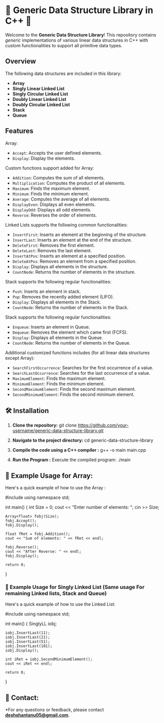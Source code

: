 # 🌟 Generic Data Structure Library in C++ 🌟

Welcome to the **Generic Data Structure Library**! This repository contains *generic* implementations of various linear data structures in C++ with custom functionalities to support all primitive data types.

## Overview
The following data structures are included in this library:

- **Array**
- **Singly Linear Linked List**
- **Singly Circular Linked List**
- **Doubly Linear Linked List**
- **Doubly Circular Linked List**
- **Stack**
- **Queue**

## Features
Array:
- `Accept`: Accepts the user defined elements.
- `Display`: Display the elements.

Custom functions support added for Array: 
- `Addition`: Computes the sum of all elements.
- `Multiplication`: Computes the product of all elements.
- `Maximum`: Finds the maximum element.
- `Minimum`: Finds the minimum element.
- `Average`: Computes the average of all elements.
- `DisplayEven`: Displays all even elements.
- `DisplayOdd`: Displays all odd elements.
- `Reverse`: Reverses the order of elements.

Linked Lists supports the following common functionalities:
- `InsertFirst`: Inserts an element at the beginning of the structure.
- `InsertLast`: Inserts an element at the end of the structure.
- `DeleteFirst`: Removes the first element.
- `DeleteLast`: Removes the last element.
- `InsertAtPos`: Inserts an element at a specified position.
- `DeleteAtPos`: Removes an element from a specified position.
- `Display`: Displays all elements in the structure.
- `CountNode`: Returns the number of elements in the structure.

Stack supports the following regular functionalities:
- `Push`: Inserts an element in stack.
- `Pop`: Removes the recently added element (LIFO).
- `Display`: Displays all elements in the Stack.
- `CountNode`: Returns the number of elements in the Stack.

Stack supports the following regular functionalities:
- `Enqueue`: Inserts an element in Queue.
- `Dequeue`: Removes the element which came first (FCFS).
- `Display`: Displays all elements in the Queue.
- `CountNode`: Returns the number of elements in the Queue.

Additional customized functions includes (for all linear data structures except Array):
  - `SearchFirstOccurrence`: Searches for the first occurrence of a value.
  - `SearchLastOccurrence`: Searches for the last occurrence of a value.
  - `MaximumElement`: Finds the maximum element.
  - `MinimumElement`: Finds the minimum element.
  - `SecondMaximumElement`: Finds the second maximum element.
  - `SecondMinimumElement`: Finds the second minimum element.
  
## 🛠️ Installation

1. **Clone the repository:**
   git clone https://github.com/your-username/generic-data-structure-library.git

2. **Navigate to the project directory:**
cd generic-data-structure-library

3. **Compile the code using a C++ compiler :**
g++ -o main main.cpp

4. **Run the Program :**
Execute the compiled program:
./main

## 🚀 Example Usage for Array: 
Here's a quick example of how to use the Array :

#include <iostream>
using namespace std;

int main() {
    int Size = 0;
    cout << "Enter number of elements: ";
    cin >> Size;

    Array<float> fobj(Size);
    fobj.Accept();
    fobj.Display();

    float fRet = fobj.Addition();
    cout << "Sum of elements: " << fRet << endl;

    fobj.Reverse();
    cout << "After Reverse: " << endl;
    fobj.Display();

    return 0;
}

### 🚀 Example Usage for Singly Linked List (Same usage For remaining Linked lists, Stack and Queue)
Here's a quick example of how to use the Linked List:

#include <iostream>
using namespace std;

int main() {
    SinglyLL<int> iobj;

    iobj.InsertLast(11);
    iobj.InsertLast(21);
    iobj.InsertLast(51);
    iobj.InsertLast(101);
    iobj.Display();

    int iRet = iobj.SecondMinimumElement();
    cout << iRet << endl;

    return 0;
}

## 📲 Contact: 
*For any questions or feedback, please contact **deshshantanu05@gmail.com**.
